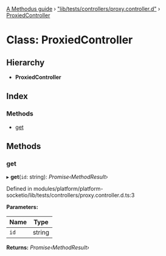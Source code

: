 [A Methodus guide](../README.md) › ["lib/tests/controllers/proxy.controller.d"](../modules/_lib_tests_controllers_proxy_controller_d_.md) › [ProxiedController](_lib_tests_controllers_proxy_controller_d_.proxiedcontroller.md)

# Class: ProxiedController

## Hierarchy

* **ProxiedController**

## Index

### Methods

* [get](_lib_tests_controllers_proxy_controller_d_.proxiedcontroller.md#get)

## Methods

###  get

▸ **get**(`id`: string): *Promise‹MethodResult›*

Defined in modules/platform/platform-socketio/lib/tests/controllers/proxy.controller.d.ts:3

**Parameters:**

Name | Type |
------ | ------ |
`id` | string |

**Returns:** *Promise‹MethodResult›*

